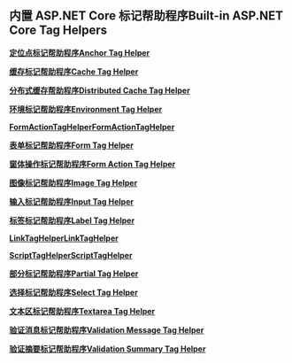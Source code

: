 ## <a name="built-in-aspnet-core-tag-helpers"></a><span data-ttu-id="6d78b-101">内置 ASP.NET Core 标记帮助程序</span><span class="sxs-lookup"><span data-stu-id="6d78b-101">Built-in ASP.NET Core Tag Helpers</span></span>

<span data-ttu-id="6d78b-102">**[定位点标记帮助程序](xref:mvc/views/tag-helpers/builtin-th/anchor-tag-helper)**</span><span class="sxs-lookup"><span data-stu-id="6d78b-102">**[Anchor Tag Helper](xref:mvc/views/tag-helpers/builtin-th/anchor-tag-helper)**</span></span>

<span data-ttu-id="6d78b-103">**[缓存标记帮助程序](xref:mvc/views/tag-helpers/builtin-th/cache-tag-helper)**</span><span class="sxs-lookup"><span data-stu-id="6d78b-103">**[Cache Tag Helper](xref:mvc/views/tag-helpers/builtin-th/cache-tag-helper)**</span></span>

<span data-ttu-id="6d78b-104">**[分布式缓存帮助程序](xref:mvc/views/tag-helpers/builtin-th/distributed-cache-tag-helper)**</span><span class="sxs-lookup"><span data-stu-id="6d78b-104">**[Distributed Cache Tag Helper](xref:mvc/views/tag-helpers/builtin-th/distributed-cache-tag-helper)**</span></span>

<span data-ttu-id="6d78b-105">**[环境标记帮助程序](xref:mvc/views/tag-helpers/builtin-th/environment-tag-helper)**</span><span class="sxs-lookup"><span data-stu-id="6d78b-105">**[Environment Tag Helper](xref:mvc/views/tag-helpers/builtin-th/environment-tag-helper)**</span></span>

<span data-ttu-id="6d78b-106">**[FormActionTagHelper](xref:mvc/views/working-with-forms#the-form-action-tag-helper)**</span><span class="sxs-lookup"><span data-stu-id="6d78b-106">**[FormActionTagHelper](xref:mvc/views/working-with-forms#the-form-action-tag-helper)**</span></span>

<span data-ttu-id="6d78b-107">**[表单标记帮助程序](xref:mvc/views/working-with-forms#the-form-tag-helper)**</span><span class="sxs-lookup"><span data-stu-id="6d78b-107">**[Form Tag Helper](xref:mvc/views/working-with-forms#the-form-tag-helper)**</span></span>

<span data-ttu-id="6d78b-108">**[窗体操作标记帮助程序](xref:mvc/views/working-with-forms#the-form-action-tag-helper)**</span><span class="sxs-lookup"><span data-stu-id="6d78b-108">**[Form Action Tag Helper](xref:mvc/views/working-with-forms#the-form-action-tag-helper)**</span></span>

<span data-ttu-id="6d78b-109">**[图像标记帮助程序](xref:mvc/views/tag-helpers/builtin-th/image-tag-helper)**</span><span class="sxs-lookup"><span data-stu-id="6d78b-109">**[Image Tag Helper](xref:mvc/views/tag-helpers/builtin-th/image-tag-helper)**</span></span>

<span data-ttu-id="6d78b-110">**[输入标记帮助程序](xref:mvc/views/working-with-forms#the-input-tag-helper)**</span><span class="sxs-lookup"><span data-stu-id="6d78b-110">**[Input Tag Helper](xref:mvc/views/working-with-forms#the-input-tag-helper)**</span></span>

<span data-ttu-id="6d78b-111">**[标签标记帮助程序](xref:mvc/views/working-with-forms#the-label-tag-helper)**</span><span class="sxs-lookup"><span data-stu-id="6d78b-111">**[Label Tag Helper](xref:mvc/views/working-with-forms#the-label-tag-helper)**</span></span>

<span data-ttu-id="6d78b-112">**[LinkTagHelper](xref:mvc/views/tag-helpers/builtin-th/link-tag-helper)**</span><span class="sxs-lookup"><span data-stu-id="6d78b-112">**[LinkTagHelper](xref:mvc/views/tag-helpers/builtin-th/link-tag-helper)**</span></span>

[comment]: **[OptionTagHelper](xref:mvc/views/tag-helpers/builtin-th/option-tag-helper)**

<span data-ttu-id="6d78b-113">**[ScriptTagHelper](xref:mvc/views/tag-helpers/builtin-th/script-tag-helper)**</span><span class="sxs-lookup"><span data-stu-id="6d78b-113">**[ScriptTagHelper](xref:mvc/views/tag-helpers/builtin-th/script-tag-helper)**</span></span>

<span data-ttu-id="6d78b-114">**[部分标记帮助程序](xref:mvc/views/tag-helpers/builtin-th/partial-tag-helper)**</span><span class="sxs-lookup"><span data-stu-id="6d78b-114">**[Partial Tag Helper](xref:mvc/views/tag-helpers/builtin-th/partial-tag-helper)**</span></span>

<span data-ttu-id="6d78b-115">**[选择标记帮助程序](xref:mvc/views/working-with-forms#the-select-tag-helper)**</span><span class="sxs-lookup"><span data-stu-id="6d78b-115">**[Select Tag Helper](xref:mvc/views/working-with-forms#the-select-tag-helper)**</span></span>

<span data-ttu-id="6d78b-116">**[文本区标记帮助程序](xref:mvc/views/working-with-forms#the-textarea-tag-helper)**</span><span class="sxs-lookup"><span data-stu-id="6d78b-116">**[Textarea Tag Helper](xref:mvc/views/working-with-forms#the-textarea-tag-helper)**</span></span>

<span data-ttu-id="6d78b-117">**[验证消息标记帮助程序](xref:mvc/views/working-with-forms#the-validation-message-tag-helper)**</span><span class="sxs-lookup"><span data-stu-id="6d78b-117">**[Validation Message Tag Helper](xref:mvc/views/working-with-forms#the-validation-message-tag-helper)**</span></span>

<span data-ttu-id="6d78b-118">**[验证摘要标记帮助程序](xref:mvc/views/working-with-forms#the-validation-summary-tag-helper)**</span><span class="sxs-lookup"><span data-stu-id="6d78b-118">**[Validation Summary Tag Helper](xref:mvc/views/working-with-forms#the-validation-summary-tag-helper)**</span></span>